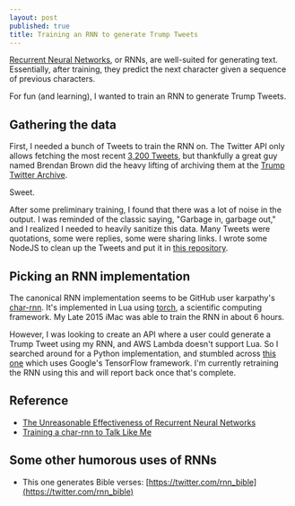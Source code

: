 ```yaml
---
layout: post
published: true
title: Training an RNN to generate Trump Tweets
---
```

[Recurrent Neural Networks](https://en.wikipedia.org/wiki/Recurrent_neural_network), or RNNs, are well-suited for generating text. Essentially, after training, they predict the next character given a sequence of previous characters.

For fun (and learning), I wanted to train an RNN to generate Trump Tweets. 

## Gathering the data

First, I needed a bunch of Tweets to train the RNN on. The Twitter API only allows fetching the most recent [3,200 Tweets](https://dev.twitter.com/rest/reference/get/statuses/user_timeline), but thankfully a great guy named Brendan Brown did the heavy lifting of archiving them at the [Trump Twitter Archive](https://github.com/bpb27/trump-tweet-archive).

Sweet.

After some preliminary training, I found that there was a lot of noise in the output. I was reminded of the classic saying, "Garbage in, garbage out," and I realized I needed to heavily sanitize this data. Many Tweets were quotations, some were replies, some were sharing links. I wrote some NodeJS to clean up the Tweets and put it in [this repository](https://github.com/davidmerrick/sanitize-tweets).

## Picking an RNN implementation

The canonical RNN implementation seems to be GitHub user karpathy's [char-rnn](https://github.com/karpathy/char-rnn). It's implemented in Lua using [torch](http://torch.ch/), a scientific computing framework. My Late 2015 iMac was able to train the RNN in about 6 hours.

However, I was looking to create an API where a user could generate a Trump Tweet using my RNN, and AWS Lambda doesn't support Lua. So I searched around for a Python implementation, and stumbled across [this one](https://github.com/sherjilozair/char-rnn-tensorflow) which uses Google's TensorFlow framework. I'm currently retraining the RNN using this and will report back once that's complete.

## Reference

* [The Unreasonable Effectiveness of Recurrent Neural Networks](http://karpathy.github.io/2015/05/21/rnn-effectiveness/)
* [Training a char-rnn to Talk Like Me](http://hjweide.github.io/char-rnn)

## Some other humorous uses of RNNs

* This one generates Bible verses: [https://twitter.com/rnn_bible](https://twitter.com/rnn_bible)
